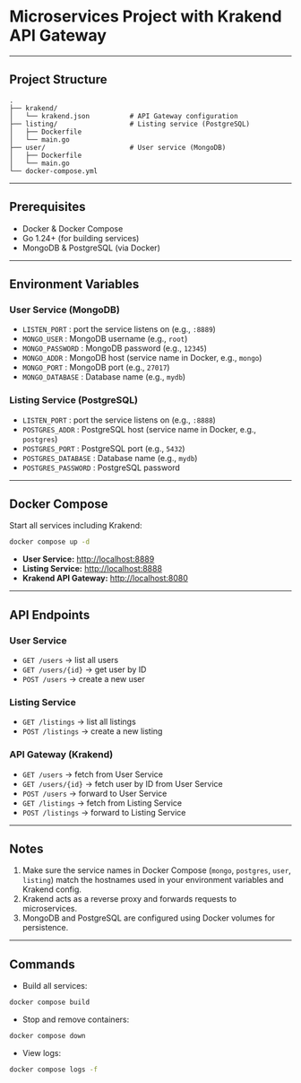 # Microservices Project with Krakend API Gateway

---

## Project Structure

```
.
├── krakend/
│   └── krakend.json          # API Gateway configuration
├── listing/                  # Listing service (PostgreSQL)
│   ├── Dockerfile
│   └── main.go
├── user/                     # User service (MongoDB)
│   ├── Dockerfile
│   └── main.go
└── docker-compose.yml
```

---

## Prerequisites

* Docker & Docker Compose
* Go 1.24+ (for building services)
* MongoDB & PostgreSQL (via Docker)

---

## Environment Variables

### User Service (MongoDB)

* `LISTEN_PORT` : port the service listens on (e.g., `:8889`)
* `MONGO_USER` : MongoDB username (e.g., `root`)
* `MONGO_PASSWORD` : MongoDB password (e.g., `12345`)
* `MONGO_ADDR` : MongoDB host (service name in Docker, e.g., `mongo`)
* `MONGO_PORT` : MongoDB port (e.g., `27017`)
* `MONGO_DATABASE` : Database name (e.g., `mydb`)

### Listing Service (PostgreSQL)

* `LISTEN_PORT` : port the service listens on (e.g., `:8888`)
* `POSTGRES_ADDR` : PostgreSQL host (service name in Docker, e.g., `postgres`)
* `POSTGRES_PORT` : PostgreSQL port (e.g., `5432`)
* `POSTGRES_DATABASE` : Database name (e.g., `mydb`)
* `POSTGRES_PASSWORD` : PostgreSQL password

---

## Docker Compose

Start all services including Krakend:

```bash
docker compose up -d
```

* **User Service:** [http://localhost:8889](http://localhost:8889)
* **Listing Service:** [http://localhost:8888](http://localhost:8888)
* **Krakend API Gateway:** [http://localhost:8080](http://localhost:8080)

---

## API Endpoints

### User Service

* `GET /users` → list all users
* `GET /users/{id}` → get user by ID
* `POST /users` → create a new user

### Listing Service

* `GET /listings` → list all listings
* `POST /listings` → create a new listing

### API Gateway (Krakend)

* `GET /users` → fetch from User Service
* `GET /users/{id}` → fetch user by ID from User Service
* `POST /users` → forward to User Service
* `GET /listings` → fetch from Listing Service
* `POST /listings` → forward to Listing Service

---

## Notes

1. Make sure the service names in Docker Compose (`mongo`, `postgres`, `user`, `listing`) match the hostnames used in your environment variables and Krakend config.
2. Krakend acts as a reverse proxy and forwards requests to microservices.
3. MongoDB and PostgreSQL are configured using Docker volumes for persistence.

---

## Commands

* Build all services:

```bash
docker compose build
```

* Stop and remove containers:

```bash
docker compose down
```

* View logs:

```bash
docker compose logs -f
```